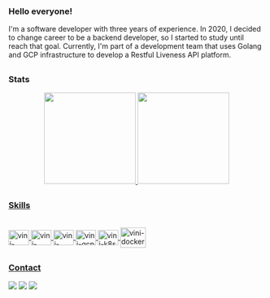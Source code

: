 ### Hello everyone!
I'm a software developer with three years of experience. In 2020, I decided to change career to be a backend developer, so I started to study until reach that goal. 
Currently, I'm part of a development team that uses Golang and GCP infrastructure to develop a Restful Liveness API platform.

##
### Stats

<div align="center">
  <a href="https://github.com/vinicius-n4">
  <img height="180em" src="https://github-readme-stats.vercel.app/api?username=vinicius-n4&show_icons=true&theme=blue-green&include_all_commits=true&count_private=true"/>
  <img height="180em" src="https://github-readme-stats.vercel.app/api/top-langs/?username=vinicius-n4&layout=compact&langs_count=7&theme=blue-green&count_private=true"/>
</div>

##
### Skills

<div style="display: inline_block"><br>
  <img align="center" alt="vini-ubuntu" height="30" width="40" src="https://cdn.jsdelivr.net/gh/devicons/devicon/icons/ubuntu/ubuntu-plain.svg" />
  <img align="center" alt="vini-python" height="30" width="40" src="https://cdn.jsdelivr.net/gh/devicons/devicon/icons/python/python-original.svg" />
  <img align="center" alt="vini-golang" height="30" width="40" src="https://cdn.jsdelivr.net/gh/devicons/devicon/icons/go/go-original.svg" />
  <img align="center" alt="vini-gcp" height="30" width="40" src="https://cdn.jsdelivr.net/gh/devicons/devicon/icons/googlecloud/googlecloud-original.svg" />
  <img align="center" alt="vini-k8s" height="30" width="40" src="https://cdn.jsdelivr.net/gh/devicons/devicon/icons/kubernetes/kubernetes-plain.svg" />
  <img align="center" alt="vini-docker" height="40" width="50" src="https://cdn.jsdelivr.net/gh/devicons/devicon/icons/docker/docker-original.svg" />
</div>
  
##
### Contact

<div> 
  <a href="https://www.linkedin.com/in/vinicius-n4/" target="_blank"><img src="https://img.shields.io/badge/LinkedIn-0077B5?style=for-the-badge&logo=linkedin&logoColor=white" target="_blank"></a>
  <a href="https://instagram.com/vinicius_n4"><img src="https://img.shields.io/badge/Instagram-E4405F?style=for-the-badge&logo=instagram&logoColor=white" target="_blank"></a>
  <a href="https://t.me/vinicius_n4" target="_blank"><img src="https://img.shields.io/badge/Telegram-2CA5E0?style=for-the-badge&logo=telegram&logoColor=white" target="_blank"></a>
</div>

